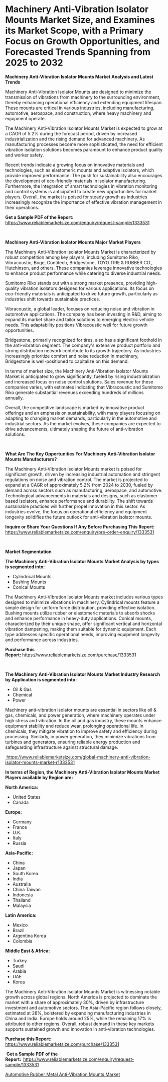 <p><h1>Machinery Anti-Vibration Isolator Mounts Market Size, and Examines its Market Scope, with a Primary Focus on Growth Opportunities, and Forecasted Trends Spanning from 2025 to 2032</h1></p><p><strong>Machinery Anti-Vibration Isolator Mounts Market Analysis and Latest Trends</strong></p>
<p><p>Machinery Anti-Vibration Isolator Mounts are designed to minimize the transmission of vibrations from machinery to the surrounding environment, thereby enhancing operational efficiency and extending equipment lifespan. These mounts are critical in various industries, including manufacturing, automotive, aerospace, and construction, where heavy machinery and equipment operate.</p><p>The Machinery Anti-Vibration Isolator Mounts Market is expected to grow at a CAGR of 5.2% during the forecast period, driven by increased industrialization and the rising demand for advanced machinery. As manufacturing processes become more sophisticated, the need for efficient vibration isolation solutions becomes paramount to enhance product quality and worker safety. </p><p>Recent trends indicate a growing focus on innovative materials and technologies, such as elastomeric mounts and adaptive isolators, which provide improved performance. The push for sustainability also encourages the development of eco-friendly materials in isolator manufacturing. Furthermore, the integration of smart technologies in vibration monitoring and control systems is anticipated to create new opportunities for market players. Overall, the market is poised for steady growth as industries increasingly recognize the importance of effective vibration management in their operations.</p></p>
<p><strong>Get a Sample PDF of the Report:&nbsp;</strong> <a href="https://www.reliablemarketsize.com/enquiry/request-sample/1333531?utm_campaign=2447&utm_medium=2&utm_source=Github&utm_content=ia&utm_term=24032025&utm_id=machinery-anti-vibration-isolator-mounts">https://www.reliablemarketsize.com/enquiry/request-sample/1333531</a></p>
<p>&nbsp;</p>
<p><strong>Machinery Anti-Vibration Isolator Mounts Major Market Players</strong></p>
<p><p>The Machinery Anti-Vibration Isolator Mounts Market is characterized by robust competition among key players, including Sumitomo Riko, Vibracoustic, Boge, Contitech, Bridgestone, TOYO TIRE & RUBBER CO., Hutchinson, and others. These companies leverage innovative technologies to enhance product performance while catering to diverse industrial needs.</p><p>Sumitomo Riko stands out with a strong market presence, providing high-quality vibration isolators designed for various applications. Its focus on eco-friendly materials is anticipated to drive future growth, particularly as industries shift towards sustainable practices.</p><p>Vibracoustic, a global leader, focuses on reducing noise and vibration in automotive applications. The company has been investing in R&D, aiming to expand its market share and tailor solutions to emerging electric vehicle needs. This adaptability positions Vibracoustic well for future growth opportunities.</p><p>Bridgestone, primarily recognized for tires, also has a significant foothold in the anti-vibration segment. The company's extensive product portfolio and strong distribution network contribute to its growth trajectory. As industries increasingly prioritize comfort and noise reduction in machinery, Bridgestone is well-positioned to capitalize on this demand.</p><p>In terms of market size, the Machinery Anti-Vibration Isolator Mounts Market is anticipated to grow significantly, fueled by rising industrialization and increased focus on noise control solutions. Sales revenue for these companies varies, with estimates indicating that Vibracoustic and Sumitomo Riko generate substantial revenues exceeding hundreds of millions annually.</p><p>Overall, the competitive landscape is marked by innovative product offerings and an emphasis on sustainability, with many players focusing on adapting to changing market demands, particularly in the automotive and industrial sectors. As the market evolves, these companies are expected to drive advancements, ultimately shaping the future of anti-vibration solutions.</p></p>
<p>&nbsp;</p>
<p><strong>What Are The Key Opportunities For Machinery Anti-Vibration Isolator Mounts Manufacturers?</strong></p>
<p><p>The Machinery Anti-Vibration Isolator Mounts market is poised for significant growth, driven by increasing industrial automation and stringent regulations on noise and vibration control. The market is projected to expand at a CAGR of approximately 5.2% from 2024 to 2030, fueled by demand across sectors such as manufacturing, aerospace, and automotive. Technological advancements in materials and designs, such as elastomer-based isolators, enhance performance and durability. The shift towards sustainable practices will further propel innovation in this sector. As industries evolve, the focus on operational efficiency and equipment longevity solidifies the future outlook for anti-vibration isolator mounts.</p></p>
<p><strong>Inquire or Share Your Questions If Any Before Purchasing This Report:</strong> <a href="https://www.reliablemarketsize.com/enquiry/pre-order-enquiry/1333531?utm_campaign=2447&utm_medium=2&utm_source=Github&utm_content=ia&utm_term=24032025&utm_id=machinery-anti-vibration-isolator-mounts">https://www.reliablemarketsize.com/enquiry/pre-order-enquiry/1333531</a></p>
<p>&nbsp;</p>
<p><strong>Market Segmentation</strong></p>
<p><strong>The Machinery Anti-Vibration Isolator Mounts Market Analysis by types is segmented into:</strong></p>
<p><ul><li>Cylindrical Mounts</li><li>Bushing Mounts</li><li>Conical Mounts</li></ul></p>
<p><p>The Machinery Anti-Vibration Isolator Mounts market includes various types designed to minimize vibrations in machinery. Cylindrical mounts feature a simple design for uniform force distribution, providing effective isolation. Bushing mounts utilize rubber or elastomeric materials to absorb shocks and enhance performance in heavy-duty applications. Conical mounts, characterized by their unique shape, offer significant vertical and horizontal vibration dampening, making them suitable for dynamic equipment. Each type addresses specific operational needs, improving equipment longevity and performance across industries.</p></p>
<p><strong>Purchase this Report:&nbsp;</strong><a href="https://www.reliablemarketsize.com/purchase/1333531?utm_campaign=2447&utm_medium=2&utm_source=Github&utm_content=ia&utm_term=24032025&utm_id=machinery-anti-vibration-isolator-mounts">https://www.reliablemarketsize.com/purchase/1333531</a></p>
<p>&nbsp;</p>
<p><strong>The Machinery Anti-Vibration Isolator Mounts Market Industry Research by Application is segmented into:</strong></p>
<p><ul><li>Oil & Gas</li><li>Chemical</li><li>Power</li></ul></p>
<p><p>Machinery anti-vibration isolator mounts are essential in sectors like oil & gas, chemicals, and power generation, where machinery operates under high stress and vibration. In the oil and gas industry, these mounts enhance equipment stability and reduce wear, prolonging operational life. In chemicals, they mitigate vibration to improve safety and efficiency during processing. Similarly, in power generation, they minimize vibrations from turbines and generators, ensuring reliable energy production and safeguarding infrastructure against structural damage.</p></p>
<p><a href="https://www.reliablemarketsize.com/global-machinery-anti-vibration-isolator-mounts-market-r1333531?utm_campaign=2447&utm_medium=2&utm_source=Github&utm_content=ia&utm_term=24032025&utm_id=machinery-anti-vibration-isolator-mounts">&nbsp;https://www.reliablemarketsize.com/global-machinery-anti-vibration-isolator-mounts-market-r1333531</a></p>
<p><strong>In terms of Region, the Machinery Anti-Vibration Isolator Mounts Market Players available by Region are:</strong></p>
<p>
    <p> <strong> North America: </strong>
        <ul>
            <li>United States</li>
            <li>Canada</li>
        </ul>
        </p> 
    <p> <strong> Europe: </strong>
        <ul>
            <li>Germany</li>
            <li>France</li>
            <li>U.K.</li>
            <li>Italy</li>
            <li>Russia</li>
        </ul>
        </p> 
    <p> <strong> Asia-Pacific: </strong>
        <ul>
            <li>China</li>
            <li>Japan</li>
            <li>South Korea</li>
            <li>India</li>
            <li>Australia</li>
            <li>China Taiwan</li>
            <li>Indonesia</li>
            <li>Thailand</li>
            <li>Malaysia</li>
        </ul>
        </p> 
    <p> <strong> Latin America: </strong>
        <ul>
            <li>Mexico</li>
            <li>Brazil</li>
            <li>Argentina Korea</li>
            <li>Colombia</li>
        </ul>
        </p> 
    <p> <strong> Middle East & Africa: </strong>
        <ul>
            <li>Turkey</li>
            <li>Saudi</li>
            <li>Arabia</li>
            <li>UAE</li>
            <li>Korea</li>
        </ul>
    </p>
    </p>
<p><p>The Machinery Anti-Vibration Isolator Mounts Market is witnessing notable growth across global regions. North America is projected to dominate the market with a share of approximately 30%, driven by infrastructure investment and automotive sectors. The Asia-Pacific region follows closely, estimated at 28%, bolstered by expanding manufacturing industries in China and India. Europe holds around 25%, while the remaining 17% is attributed to other regions. Overall, robust demand in these key markets supports sustained growth and innovation in anti-vibration technologies.</p></p>
<p><strong>Purchase this Report: </strong><a href="https://www.reliablemarketsize.com/purchase/1333531?utm_campaign=2447&utm_medium=2&utm_source=Github&utm_content=ia&utm_term=24032025&utm_id=machinery-anti-vibration-isolator-mounts">https://www.reliablemarketsize.com/purchase/1333531</a></p>
<p>&nbsp;<strong>Get a Sample PDF of the Report:&nbsp;&nbsp;</strong><a href="https://www.reliablemarketsize.com/enquiry/request-sample/1333531?utm_campaign=2447&utm_medium=2&utm_source=Github&utm_content=ia&utm_term=24032025&utm_id=machinery-anti-vibration-isolator-mounts">https://www.reliablemarketsize.com/enquiry/request-sample/1333531</a></p>
<p><strong></strong></p>
<p><p><a href="https://github.com/yankimber90yankim/Market-Research-Report-List-1/blob/main/automotive-rubber-metal-anti-vibration-mounts-market.md?utm_campaign=2447&utm_medium=2&utm_source=Github&utm_content=ia&utm_term=24032025&utm_id=machinery-anti-vibration-isolator-mounts">Automotive Rubber Metal Anti-Vibration Mounts Market</a></p></p>